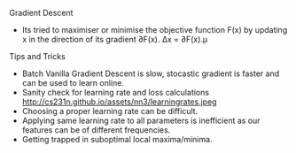 

Gradient Descent

- Its tried to maximiser or minimise the objective function F(x) by updating x in the direction of its gradient ∂F(x). ∆x = ∂F(x).µ

Tips and Tricks

- Batch Vanilla Gradient Descent is slow, stocastic gradient is faster and can be used to learn online.
- Sanity check for learning rate and loss calculations http://cs231n.github.io/assets/nn3/learningrates.jpeg
- Choosing a proper learning rate can be difficult.
- Applying same learning rate to all parameters is inefficient as our features can be of different frequencies.
- Getting trapped in suboptimal local maxima/minima.
